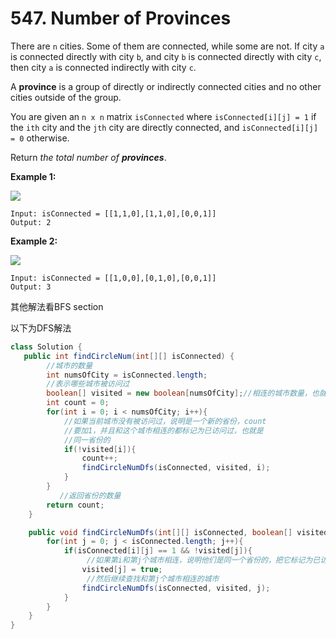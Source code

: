 # 547. Number of Provinces



There are `n` cities. Some of them are connected, while some are not. If city `a` is connected directly with city `b`, and city `b` is connected directly with city `c`, then city `a` is connected indirectly with city `c`.

A **province** is a group of directly or indirectly connected cities and no other cities outside of the group.

You are given an `n x n` matrix `isConnected` where `isConnected[i][j] = 1` if the `ith` city and the `jth` city are directly connected, and `isConnected[i][j] = 0` otherwise.

Return _the total number of **provinces**_.

&#x20;

**Example 1:**

![](https://assets.leetcode.com/uploads/2020/12/24/graph1.jpg)

```
Input: isConnected = [[1,1,0],[1,1,0],[0,0,1]]
Output: 2
```

**Example 2:**

![](https://assets.leetcode.com/uploads/2020/12/24/graph2.jpg)

```
Input: isConnected = [[1,0,0],[0,1,0],[0,0,1]]
Output: 3
```

其他解法看BFS section



以下为DFS解法

```java
class Solution {
   public int findCircleNum(int[][] isConnected) {
        //城市的数量
        int numsOfCity = isConnected.length;
        //表示哪些城市被访问过
        boolean[] visited = new boolean[numsOfCity];//相连的城市数量，也就是省份
        int count = 0;
        for(int i = 0; i < numsOfCity; i++){
            //如果当前城市没有被访问过，说明是一个新的省份，count
            //要加1，并且和这个城市相连的都标记为已访问过，也就是
            //同一省份的
            if(!visited[i]){
                count++;
                findCircleNumDfs(isConnected, visited, i);
            }
        }
           //返回省份的数量
        return count;
    }

    public void findCircleNumDfs(int[][] isConnected, boolean[] visited, int i) {
        for(int j = 0; j < isConnected.length; j++){
            if(isConnected[i][j] == 1 && !visited[j]){
                 //如果第i和第j个城市相连，说明他们是同一个省份的，把它标记为已访问过
                visited[j] = true;
                 //然后继续查找和第j个城市相连的城市
                findCircleNumDfs(isConnected, visited, j);
            }
        }
    }
}
```
